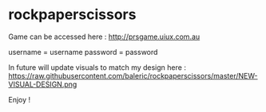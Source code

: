 # rockpaperscissors

Game can be accessed here : http://prsgame.uiux.com.au

username = username
password = password

In future will update visuals to match my design here : https://raw.githubusercontent.com/baleric/rockpaperscissors/master/NEW-VISUAL-DESIGN.png

Enjoy !
